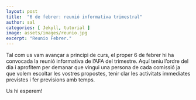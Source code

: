 ```yaml
---
layout: post
title:  "6 de febrer: reunió informativa trimestral"
author: sal
categories: [ Jekyll, tutorial ]
image: assets/images/reunio.jpg
excerpt: "Reunio Febrer."
---
```

Tal com us vam avançar a principi de curs, el proper 6 de febrer hi ha convocada la reunió informativa de l’AFA del trimestre. Aquí teniu l’ordre del dia i aprofitem per demanar que vingui una persona de cada comissió ja que volem escoltar les vostres propostes, tenir clar les activitats immediates previstes i fer previsions amb temps.

Us hi esperem!